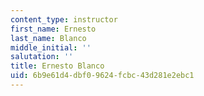 ```yaml
---
content_type: instructor
first_name: Ernesto
last_name: Blanco
middle_initial: ''
salutation: ''
title: Ernesto Blanco
uid: 6b9e61d4-dbf0-9624-fcbc-43d281e2ebc1
---
```

